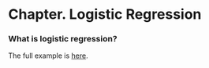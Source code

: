 # Chapter. Logistic Regression

### What is logistic regression?



The full example is [here](https://github.com/SciSharp/TensorFlow.NET/blob/master/test/TensorFlowNET.Examples/LogisticRegression.cs).